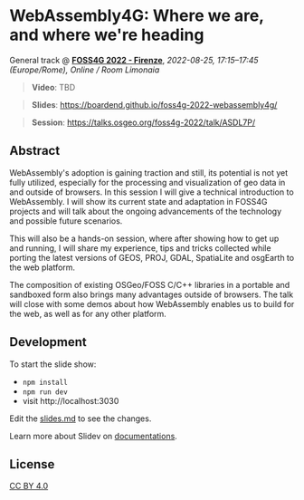 # WebAssembly4G: Where we are, and where we're heading

General track @ **[FOSS4G 2022 - Firenze](https://2022.foss4g.org/)**, *2022-08-25, 17:15–17:45 (Europe/Rome), Online / Room Limonaia*

> **Video**: TBD

> **Slides**: https://boardend.github.io/foss4g-2022-webassembly4g/

> **Session**: https://talks.osgeo.org/foss4g-2022/talk/ASDL7P/

## Abstract

WebAssembly's adoption is gaining traction and still, its potential is not yet fully utilized, especially for the processing and visualization of geo data in and outside of browsers. In this session I will give a technical introduction to WebAssembly. I will show its current state and adaptation in FOSS4G projects and will talk about the ongoing advancements of the technology and possible future scenarios.

This will also be a hands-on session, where after showing how to get up and running, I will share my experience, tips and tricks collected while porting the latest versions of GEOS, PROJ, GDAL, SpatiaLite and osgEarth to the web platform.

The composition of existing OSGeo/FOSS C/C++ libraries in a portable and sandboxed form also brings many advantages outside of browsers. The talk will close with some demos about how WebAssembly enables us to build for the web, as well as for any other platform.

## Development

To start the slide show:

- `npm install`
- `npm run dev`
- visit http://localhost:3030

Edit the [slides.md](./slides.md) to see the changes.

Learn more about Slidev on [documentations](https://sli.dev/).

## License

[CC BY 4.0](https://creativecommons.org/licenses/by/4.0/)

